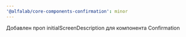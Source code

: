 ```yaml
---
'@alfalab/core-components-confirmation': minor
---
```


Добавлен проп initialScreenDescription для компонента Confirmation
